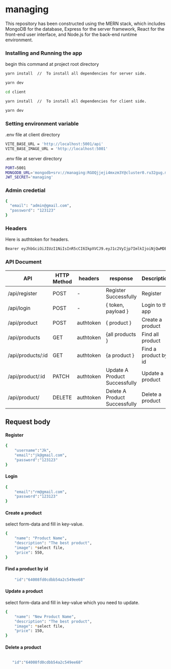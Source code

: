 # managing

This repository has been constructed using the MERN stack, which includes MongoDB for the database, Express for the server framework, React for the front-end user interface, and Node.js for the back-end runtime environment.

### Installing and Running the app

begin this command at project root directory

```bash
yarn install  //  To install all dependencies for server side.

yarn dev

cd client

yarn install  //  To install all dependencies for client side.

yarn dev

```

### Setting environment variable

.env file at client directory

```bash
VITE_BASE_URL = 'http://localhost:5001/api'
VITE_BASE_IMAGE_URL = 'http://localhost:5001'
```

.env file at server directory

```bash
PORT=5001
MONGODB_URL='mongodb+srv://managing:RGOQjjeji4mxzm3Y@cluster0.ru32gug.mongodb.net/?retryWrites=true&w=majority'
JWT_SECRET='managing'

```

### Admin credetial

```bash
{
  "email": "admin@gmail.com",
  "password": "123123"
}
```

### Headers

Here is authtoken for headers.

```bash
Bearer eyJhbGciOiJIUzI1NiIsInR5cCI6IkpXVCJ9.eyJ1c2VyIjp7ImlkIjoiNjQwMDE4ODY4MTE3NjRiYzgxZGI1ODZlIiwicm9sZSI6ImFkbWluIn0sImlhdCI6MTY3Nzg1OTY3NSwiZXhwIjoxNjc5OTMzMjc1fQ.wwwS0LvxM-o6e_pabGthfX8939lC5Ws64OELAG54kLc

```

### API Document

| API               | HTTP Method | headers   | response                      | Description          |
| ----------------- | ----------- | --------- | ----------------------------- | -------------------- |
| /api/register     | POST        | -         | Register Successfully         | Register             |
| /api/login        | POST        | -         | { token, payload }            | Login to the app     |
| /api/product      | POST        | authtoken | { product }                   | Create a product     |
| /api/products     | GET         | authtoken | {all products }               | Find all product     |
| /api/products/:id | GET         | authtoken | {a product }                  | Find a product by id |
| /api/product/:id  | PATCH       | authtoken | Update A Product Successfully | Update a product     |
| /api/product/     | DELETE      | authtoken | Delete A Product Successfully | Delete a product     |

## Request body

#### Register

```bash
{
    "username":"Jk",
    "email":"jk@gmail.com",
    "password":"123123"
}
```

#### Login

```bash
{
    "email":"rm@gmail.com",
    "password":"123123"
}
```

#### Create a product

select form-data and fill in key-value.

```bash
{
    "name": "Product Name",
    "description": "The best product",
    "image": *select file,
    "price": 550,
}
```

#### Find a product by id

```bash
    "id":"64008fd0cdbb54a2c549ee68"
```

#### Update a product

select form-data and fill in key-value which you need to update.

```bash
{
    "name": "New Product Name",
    "description": "The best product",
    "image": *select file,
    "price": 150,
}
```

#### Delete a product

```bash

   "id":"64008fd0cdbb54a2c549ee68"

```
